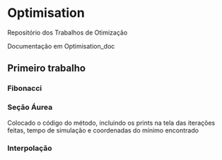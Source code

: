 ﻿# Optimisation
Repositório dos Trabalhos de Otimização

Documentação em Optimisation_doc

## Primeiro trabalho
### Fibonacci

### Seção Áurea

Colocado o código do método, incluindo os prints na tela das iterações feitas, tempo de simulação e coordenadas do mínimo encontrado

### Interpolação
